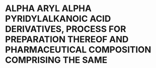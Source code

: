 # ALPHA ARYL ALPHA PYRIDYLALKANOIC ACID DERIVATIVES, PROCESS FOR PREPARATION THEREOF AND PHARMACEUTICAL COMPOSITION COMPRISING THE SAME